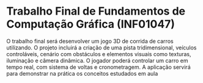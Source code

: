 # Trabalho Final de Fundamentos de Computação Gráfica (INF01047)
O trabalho final será desenvolver um jogo 3D de corrida de carros utilizando. O projeto incluirá a criação de uma pista tridimensional, veículos controláveis, cenário com obstáculos e elementos visuais como texturas, iluminação e câmera dinâmica. O jogador poderá controlar um carro em tempo real, com sistema de voltas e cronometragem. A aplicação servirá para demonstrar na prática os conceitos estudados em aula
